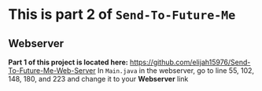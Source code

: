 # This is part 2 of `Send-To-Future-Me`
## Webserver
**Part 1 of this project is located here:** https://github.com/elijah15976/Send-To-Future-Me-Web-Server
In `Main.java` in the webserver, go to line 55, 102, 148, 180, and 223 and change it to your **Webserver** link